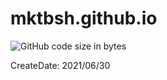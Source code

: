 # mktbsh.github.io

![GitHub code size in bytes](https://img.shields.io/github/languages/code-size/mktbsh/mktbsh.github.io)

CreateDate: 2021/06/30
